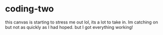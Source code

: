 # coding-two
this canvas is starting to stress me out lol, its a lot to take in. Im catching on but not as quickly as I had hoped. but I got everything working!
